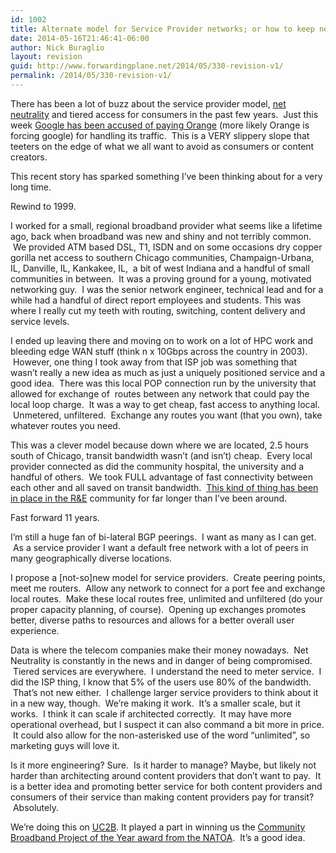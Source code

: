 ```yaml
---
id: 1002
title: Alternate model for Service Provider networks; or how to keep net neutrality intact
date: 2014-05-16T21:46:41-06:00
author: Nick Buraglio
layout: revision
guid: http://www.forwardingplane.net/2014/05/330-revision-v1/
permalink: /2014/05/330-revision-v1/
---
```

There has been a lot of buzz about the service provider model, <a href="http://en.wikipedia.org/wiki/Net_neutrality" target="_blank">net neutrality</a> and tiered access for consumers in the past few years.  Just this week <a href="http://www.theverge.com/2013/1/19/3894182/french-isp-orange-says-google-pays-to-send-traffic" target="_blank">Google has been accused of paying Orange</a> (more likely Orange is forcing google) for handling its traffic.  This is a VERY slippery slope that teeters on the edge of what we all want to avoid as consumers or content creators.

This recent story has sparked something I&#8217;ve been thinking about for a very long time.

Rewind to 1999.

I worked for a small, regional broadband provider what seems like a lifetime ago, back when broadband was new and shiny and not terribly common.  We provided ATM based DSL, T1, ISDN and on some occasions dry copper gorilla net access to southern Chicago communities, Champaign-Urbana, IL, Danville, IL, Kankakee, IL,  a bit of west Indiana and a handful of small communities in between.  It was a proving ground for a young, motivated networking guy.  I was the senior network engineer, technical lead and for a while had a handful of direct report employees and students. This was where I really cut my teeth with routing, switching, content delivery and service levels.

I ended up leaving there and moving on to work on a lot of HPC work and bleeding edge WAN stuff (think n x 10Gbps across the country in 2003).  However, one thing I took away from that ISP job was something that wasn&#8217;t really a new idea as much as just a uniquely positioned service and a good idea.  There was this local POP connection run by the university that allowed for exchange of  routes between any network that could pay the local loop charge.  It was a way to get cheap, fast access to anything local.  Unmetered, unfiltered.  Exchange any routes you want (that you own), take whatever routes you need.

This was a clever model because down where we are located, 2.5 hours south of Chicago, transit bandwidth wasn&#8217;t (and isn&#8217;t) cheap.  Every local provider connected as did the community hospital, the university and a handful of others.  We took FULL advantage of fast connectivity between each other and all saved on transit bandwidth.  <a href="http://en.wikipedia.org/wiki/National_research_and_education_network" target="_blank">This kind of thing has been in place in the R&E</a> community for far longer than I&#8217;ve been around.

Fast forward 11 years.

I&#8217;m still a huge fan of bi-lateral BGP peerings.  I want as many as I can get.  As a service provider I want a default free network with a lot of peers in many geographically diverse locations.

I propose a [not-so]new model for service providers.  Create peering points, meet me routers.  Allow any network to connect for a port fee and exchange local routes.  Make these local routes free, unlimited and unfiltered (do your proper capacity planning, of course).  Opening up exchanges promotes better, diverse paths to resources and allows for a better overall user experience.

Data is where the telecom companies make their money nowadays.  Net Neutrality is constantly in the news and in danger of being compromised.  Tiered services are everywhere.  I understand the need to meter service.  I did the ISP thing, I know that 5% of the users use 80% of the bandwidth.  That&#8217;s not new either.  I challenge larger service providers to think about it in a new way, though.  We&#8217;re making it work.  It&#8217;s a smaller scale, but it works.  I think it can scale if architected correctly.  It may have more operational overhead, but I suspect it can also command a bit more in price.  It could also allow for the non-asterisked use of the word &#8220;unlimited&#8221;, so marketing guys will love it.

<div>
  Is it more engineering? Sure.  Is it harder to manage? Maybe, but likely not harder than architecting around content providers that don&#8217;t want to pay.  It is a better idea and promoting better service for both content providers and consumers of their service than making content providers pay for transit?  Absolutely.
</div>

We&#8217;re doing this on <a href="http://uc2b.net" target="_blank">UC2B</a>. It played a part in winning us the <a href="http://www.natoa.org/2012/09/natoa-announces-recipients-of-4.html" target="_blank">Community Broadband Project of the Year award from the NATOA</a>.  It&#8217;s a good idea.

&nbsp;